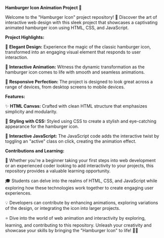 **Hamburger Icon Animation Project 🍔**

Welcome to the "Hamburger Icon" project repository! 🚀 Discover the art of interactive web design with this sleek project that showcases a captivating animated hamburger icon using HTML, CSS, and JavaScript.

**Project Highlights:**

🎨 **Elegant Design:** Experience the magic of the classic hamburger icon, transformed into an engaging visual element that responds to user interaction.

🔗 **Interactive Animation:** Witness the dynamic transformation as the hamburger icon comes to life with smooth and seamless animations.

📐 **Responsive Perfection:** The project is designed to look great across a range of devices, from desktop screens to mobile devices.

**Features:**

✨ **HTML Canvas:** Crafted with clean HTML structure that emphasizes simplicity and modularity.

🎨 **Styling with CSS:** Styled using CSS to create a stylish and eye-catching appearance for the hamburger icon.

🚀 **Interactive JavaScript:** The JavaScript code adds the interactive twist by toggling an "active" class on click, creating the animation effect.

**Contributions and Learning:**

🌟 Whether you're a beginner taking your first steps into web development or an experienced coder looking to add interactivity to your projects, this repository provides a valuable learning opportunity.

🎓 Students can delve into the realms of HTML, CSS, and JavaScript while exploring how these technologies work together to create engaging user experiences.

💡 Developers can contribute by enhancing animations, exploring variations of the design, or integrating the icon into larger projects.

⭐ Dive into the world of web animation and interactivity by exploring, learning, and contributing to this repository. Unleash your creativity and showcase your skills by bringing the "Hamburger Icon" to life! 🍔🎉

